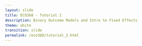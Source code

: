 ```yaml
---
layout: slide
title: ECO368 - Tutorial 1
description: Binary Outcome Models and Intro to Fixed Effects
theme: white
transition: slide
permalink: /eco368/tutorial_2.html
---
```

<section data-markdown data-separator="^\r?\n----\r?\n" data-separator-vertical="^\r?\n--\r?\n">
<script type="text/template">



## Binary Outcome Models and Intro to Fixed Effects
### ECO368 - Tutorial 2

![U of T Logo](u_of_t_crest.svg)

[Dario Toman](https://dariotoman.com/)

dario.toman@utoronto.ca

----
### Binary Outcome Models
(Source: Woolridge - Introductory Econometrics)

----

#### What does it mean for a variable to be "Binary"?

- A variable is considered binary if it can only take on values of 0 or 1.
- Examples:
    - Civil War Onset
    - Civil War Incidence
    - Civil War Termination
- **Recall from last time:** We can deal with including these as regressors fairly easily
- Using them as outcome variables requires some changes to our regression framework

----

#### Baseline Model:
### Linear Probability Model

--

### Linear Probability Model

- **Recall:** Ordinary Least Squares Model
$$y =\beta_0 + \beta_1 x_1 + ... + \beta_k x_k + \varepsilon$$
- Assuming zero conditional mean (MLR.4):
$$ E[y|\mathbf{x}]= =\beta_0 + \beta_1 x_1 + ... + \beta_k x_k $$

--
### Linear Probability Model

- If we have a binary outcome, consider $P(y=1|\mathbf{x})=E[y|\mathbf{x}]$:
$$ P(y=1|\mathbf{x})= =\beta_0 + \beta_1 x_1 + ... + \beta_k x_k $$

- This equation tells us that the _probability of success_ $p(\mathbf{x}) = P(y=1|\mathbf{x})$ is a linear function of our explanatory variables.
- $P(y=1|\mathbf{x})$ is often called the **response probability**

-- 

#### Let's take this regression model to the data!

- I will be using data from Sambanis (2004)
    - Nota Bene: Replication Data for papers is often publicly available!
- You can access his replication folder from his [website](http://web.sas.upenn.edu/sambanis/research/articles-on-civil-war/).

--

 
![Sambnis Data](img/sambanis_data.png)

--

 
![Sambanis_Scatter](img/sambanis_scatter.png)

-- 

We can easily estimate a linear probability model in STATA:
![Sambanis_linreg](img/sambanis_linreg.png)

--

 
![Sambanis_lpm](img/sambanis_scatter_lpm.png)

--

**Notice any issues?**
- Negative predicted probabilities....
- Constant effect at all levels of $x$
----

### Questions?
 
(Reminder - I have OH after tutorial)

</script>
</section>